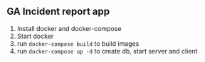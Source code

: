 ## GA Incident report app

1. Install docker and docker-compose
2. Start docker
3. run `docker-compose build` to build images
4. run `docker-compose up -d` to create db, start server and client
